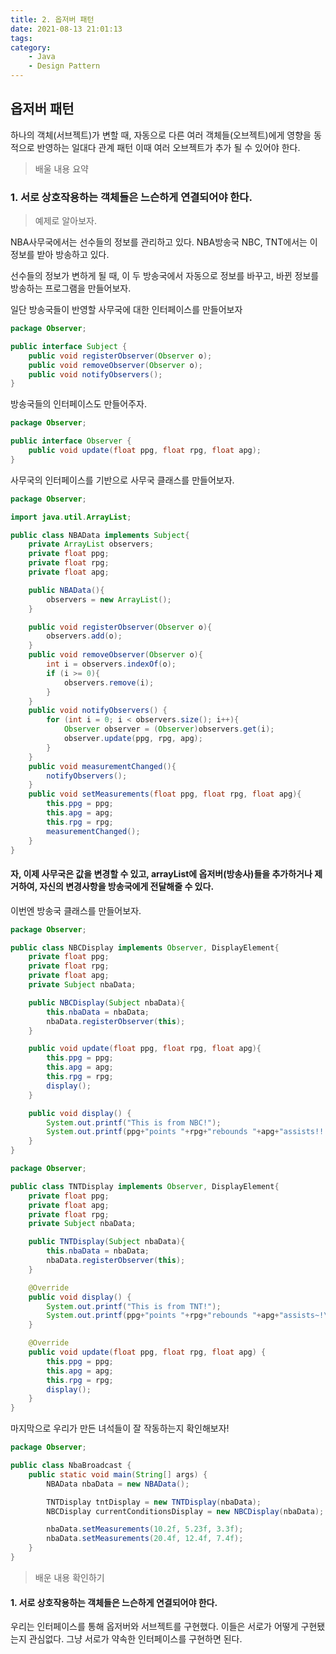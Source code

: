 ```yaml
---
title: 2. 옵저버 패턴
date: 2021-08-13 21:01:13
tags:
category:
    - Java
    - Design Pattern
---
```

## 옵저버 패턴
하나의 객체(서브젝트)가 변할 때, 자동으로 다른 여러 객체들(오브젝트)에게 영향을 동적으로 반영하는 일대다 관계 패턴
이때 여러 오브젝트가 추가 될 수 있어야 한다.


> 배울 내용 요약

### 1. 서로 상호작용하는 객체들은 느슨하게 연결되어야 한다.


> 예제로 알아보자.


NBA사무국에서는 선수들의 정보를 관리하고 있다.
NBA방송국 NBC, TNT에서는 이 정보를 받아 방송하고 있다.


선수들의 정보가 변하게 될 때, 이 두 방송국에서 자동으로 정보를 바꾸고, 바뀐 정보를 방송하는 프로그램을 만들어보자.


일단 방송국들이 반영할 사무국에 대한 인터페이스를 만들어보자
```java
package Observer;

public interface Subject {
    public void registerObserver(Observer o);
    public void removeObserver(Observer o);
    public void notifyObservers();
}
```


방송국들의 인터페이스도 만들어주자.
```java
package Observer;

public interface Observer {
    public void update(float ppg, float rpg, float apg);
}
```


사무국의 인터페이스를 기반으로 사무국 클래스를 만들어보자.
```java
package Observer;

import java.util.ArrayList;

public class NBAData implements Subject{
    private ArrayList observers;
    private float ppg;
    private float rpg;
    private float apg;

    public NBAData(){
        observers = new ArrayList();
    }

    public void registerObserver(Observer o){
        observers.add(o);
    }
    public void removeObserver(Observer o){
        int i = observers.indexOf(o);
        if (i >= 0){
            observers.remove(i);
        }
    }
    public void notifyObservers() {
        for (int i = 0; i < observers.size(); i++){
            Observer observer = (Observer)observers.get(i);
            observer.update(ppg, rpg, apg);
        }
    }
    public void measurementChanged(){
        notifyObservers();
    }
    public void setMeasurements(float ppg, float rpg, float apg){
        this.ppg = ppg;
        this.apg = apg;
        this.rpg = rpg;
        measurementChanged();
    }
}
```


#### 자, 이제 사무국은 값을 변경할 수 있고, arrayList에 옵저버(방송사)들을 추가하거나 제거하여, 자신의 변경사항을 방송국에게 전달해줄 수 있다.


이번엔 방송국 클래스를 만들어보자.
```java
package Observer;

public class NBCDisplay implements Observer, DisplayElement{
    private float ppg;
    private float rpg;
    private float apg;
    private Subject nbaData;

    public NBCDisplay(Subject nbaData){
        this.nbaData = nbaData;
        nbaData.registerObserver(this);
    }

    public void update(float ppg, float rpg, float apg){
        this.ppg = ppg;
        this.apg = apg;
        this.rpg = rpg;
        display();
    }

    public void display() {
        System.out.printf("This is from NBC!");
        System.out.printf(ppg+"points "+rpg+"rebounds "+apg+"assists!!!!\n");
    }
}

package Observer;

public class TNTDisplay implements Observer, DisplayElement{
    private float ppg;
    private float apg;
    private float rpg;
    private Subject nbaData;

    public TNTDisplay(Subject nbaData){
        this.nbaData = nbaData;
        nbaData.registerObserver(this);
    }

    @Override
    public void display() {
        System.out.printf("This is from TNT!");
        System.out.printf(ppg+"points "+rpg+"rebounds "+apg+"assists~!\n");
    }

    @Override
    public void update(float ppg, float rpg, float apg) {
        this.ppg = ppg;
        this.apg = apg;
        this.rpg = rpg;
        display();
    }
}
```


마지막으로 우리가 만든 녀석들이 잘 작동하는지 확인해보자!
```java
package Observer;

public class NbaBroadcast {
    public static void main(String[] args) {
        NBAData nbaData = new NBAData();

        TNTDisplay tntDisplay = new TNTDisplay(nbaData);
        NBCDisplay currentConditionsDisplay = new NBCDisplay(nbaData);

        nbaData.setMeasurements(10.2f, 5.23f, 3.3f);
        nbaData.setMeasurements(20.4f, 12.4f, 7.4f);
    }
}
```


> 배운 내용 확인하기

#### 1. 서로 상호작용하는 객체들은 느슨하게 연결되어야 한다.
우리는 인터페이스를 통해 옵저버와 서브젝트를 구현했다. 이들은 서로가 어떻게 구현됐는지 관심없다.
그냥 서로가 약속한 인터페이스를 구현하면 된다.